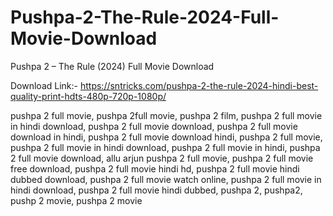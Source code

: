 # Pushpa-2-The-Rule-2024-Full-Movie-Download
Pushpa 2 – The Rule (2024) Full Movie Download

Download Link:- https://sntricks.com/pushpa-2-the-rule-2024-hindi-best-quality-print-hdts-480p-720p-1080p/

pushpa 2 full movie, pushpa 2full movie, pushpa 2 film, pushpa 2 full movie in hindi download, pushpa 2 full movie download, pushpa 2 full movie download in hindi, pushpa 2 full movie download hindi, pushpa 2 full movie, pushpa 2 full movie in hindi download, pushpa 2 full movie in hindi, pushpa 2 full movie download, allu arjun pushpa 2 full movie, pushpa 2 full movie free download, pushpa 2 full movie hindi hd, pushpa 2 full movie hindi dubbed download, pushpa 2 full movie watch online, pushpa 2 full movie in hindi download, pushpa 2 full movie hindi dubbed, pushpa 2, pushpa2, pushp 2 movie, pushpa 2 movie
